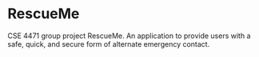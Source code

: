 # RescueMe
CSE 4471 group project RescueMe.  An application to provide users with a safe, quick, and secure form of alternate emergency contact.
